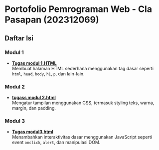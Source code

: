 # Portofolio Pemrograman Web - Cla Pasapan (202312069)

## Daftar Isi

### Modul 1
- **[Tugas modul 1.HTML](./Tugas%20modul%201.HTML)**  
  Membuat halaman HTML sederhana menggunakan tag dasar seperti `html`, `head`, `body`, `h1`, `p`, dan lain-lain.

### Modul 2
- **[tugass modul 2.html](./tugass%20modul%202.html)**  
  Mengatur tampilan menggunakan CSS, termasuk styling teks, warna, margin, dan padding.

### Modul 3
- **[Tugas modul3.html](./Tugas%20modul3.html)**  
  Menambahkan interaktivitas dasar menggunakan JavaScript seperti event `onclick`, `alert`, dan manipulasi DOM.
